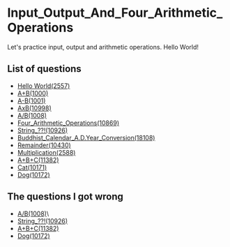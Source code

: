 Input_Output_And_Four_Arithmetic_Operations
==========

Let's practice input, output and arithmetic operations. Hello World!

List of questions
-----------

- [Hello World(2557)](https://github.com/yoru4890/coding_test/blob/main/baekjoon/I.O._and_four_arithmetic_operations/2557.md)
- [A+B(1000)](https://github.com/yoru4890/coding_test/blob/main/baekjoon/I.O._and_four_arithmetic_operations/1000.md)
- [A-B(1001)](https://github.com/yoru4890/coding_test/blob/main/baekjoon/I.O._and_four_arithmetic_operations/1001.md)
- [AxB(10998)](https://github.com/yoru4890/coding_test/blob/main/baekjoon/I.O._and_four_arithmetic_operations/10998.md)
- [A/B(1008)](https://github.com/yoru4890/coding_test/blob/main/baekjoon/I.O._and_four_arithmetic_operations/1008.md)
- [Four_Arithmetic_Operations(10869)](https://github.com/yoru4890/coding_test/blob/main/baekjoon/I.O._and_four_arithmetic_operations/10869.md)
- [String_??!(10926)](https://github.com/yoru4890/coding_test/blob/main/baekjoon/I.O._and_four_arithmetic_operations/10926.md)
- [Buddhist_Calendar_A.D.Year_Conversion(18108)](https://github.com/yoru4890/coding_test/blob/main/baekjoon/I.O._and_four_arithmetic_operations/18108.md)
- [Remainder(10430)](https://github.com/yoru4890/coding_test/blob/main/baekjoon/I.O._and_four_arithmetic_operations/10430.md)
- [Multiplication(2588)](https://github.com/yoru4890/coding_test/blob/main/baekjoon/I.O._and_four_arithmetic_operations/2588.md)
- [A+B+C(11382)](https://github.com/yoru4890/coding_test/blob/main/baekjoon/I.O._and_four_arithmetic_operations/11382.md)
- [Cat(10171)](https://github.com/yoru4890/coding_test/blob/main/baekjoon/I.O._and_four_arithmetic_operations/10171.md)
- [Dog(10172)](https://github.com/yoru4890/coding_test/blob/main/baekjoon/I.O._and_four_arithmetic_operations/10172.md)

The questions I got wrong
--------------

- [A/B(1008)](https://github.com/yoru4890/coding_test/blob/main/baekjoon/I.O._and_four_arithmetic_operations/1008.md)\
- [String_??!(10926)](https://github.com/yoru4890/coding_test/blob/main/baekjoon/I.O._and_four_arithmetic_operations/10926.md)
- [A+B+C(11382)](https://github.com/yoru4890/coding_test/blob/main/baekjoon/I.O._and_four_arithmetic_operations/11382.md)
- [Dog(10172)](https://github.com/yoru4890/coding_test/blob/main/baekjoon/I.O._and_four_arithmetic_operations/10172.md)
